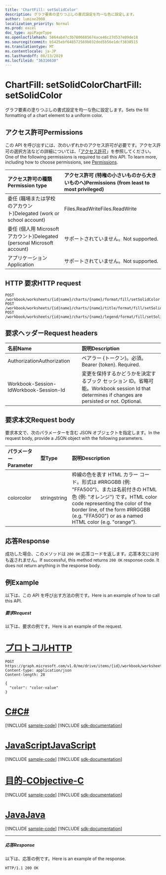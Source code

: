 ```yaml
---
title: 'ChartFill: setSolidColor'
description: グラフ要素の塗りつぶしの書式設定を均一な色に設定します。
author: lumine2008
localization_priority: Normal
ms.prod: excel
doc_type: apiPageType
ms.openlocfilehash: 5864ab47c3b7806685674ace46c27d537e09de18
ms.sourcegitcommit: b5425ebf648572569b032ded5b56e1dcf3830515
ms.translationtype: MT
ms.contentlocale: ja-JP
ms.lasthandoff: 08/13/2019
ms.locfileid: "36316630"
---
```

# <a name="chartfill-setsolidcolor"></a><span data-ttu-id="c89cc-103">ChartFill: setSolidColor</span><span class="sxs-lookup"><span data-stu-id="c89cc-103">ChartFill: setSolidColor</span></span>

<span data-ttu-id="c89cc-104">グラフ要素の塗りつぶしの書式設定を均一な色に設定します。</span><span class="sxs-lookup"><span data-stu-id="c89cc-104">Sets the fill formatting of a chart element to a uniform color.</span></span>
## <a name="permissions"></a><span data-ttu-id="c89cc-105">アクセス許可</span><span class="sxs-lookup"><span data-stu-id="c89cc-105">Permissions</span></span>
<span data-ttu-id="c89cc-p101">この API を呼び出すには、次のいずれかのアクセス許可が必要です。アクセス許可の選択方法などの詳細については、「[アクセス許可](/graph/permissions-reference)」を参照してください。</span><span class="sxs-lookup"><span data-stu-id="c89cc-p101">One of the following permissions is required to call this API. To learn more, including how to choose permissions, see [Permissions](/graph/permissions-reference).</span></span>

|<span data-ttu-id="c89cc-108">アクセス許可の種類</span><span class="sxs-lookup"><span data-stu-id="c89cc-108">Permission type</span></span>      | <span data-ttu-id="c89cc-109">アクセス許可 (特権の小さいものから大きいものへ)</span><span class="sxs-lookup"><span data-stu-id="c89cc-109">Permissions (from least to most privileged)</span></span>              |
|:--------------------|:---------------------------------------------------------|
|<span data-ttu-id="c89cc-110">委任 (職場または学校のアカウント)</span><span class="sxs-lookup"><span data-stu-id="c89cc-110">Delegated (work or school account)</span></span> | <span data-ttu-id="c89cc-111">Files.ReadWrite</span><span class="sxs-lookup"><span data-stu-id="c89cc-111">Files.ReadWrite</span></span>    |
|<span data-ttu-id="c89cc-112">委任 (個人用 Microsoft アカウント)</span><span class="sxs-lookup"><span data-stu-id="c89cc-112">Delegated (personal Microsoft account)</span></span> | <span data-ttu-id="c89cc-113">サポートされていません。</span><span class="sxs-lookup"><span data-stu-id="c89cc-113">Not supported.</span></span>    |
|<span data-ttu-id="c89cc-114">アプリケーション</span><span class="sxs-lookup"><span data-stu-id="c89cc-114">Application</span></span> | <span data-ttu-id="c89cc-115">サポートされていません。</span><span class="sxs-lookup"><span data-stu-id="c89cc-115">Not supported.</span></span> |

## <a name="http-request"></a><span data-ttu-id="c89cc-116">HTTP 要求</span><span class="sxs-lookup"><span data-stu-id="c89cc-116">HTTP request</span></span>
<!-- { "blockType": "ignored" } -->
```http
POST /workbook/worksheets/{id|name}/charts/{name}/format/fill/setSolidColor
POST /workbook/worksheets/{id|name}/charts/{name}/title/format/fill/setSolidColor
POST /workbook/worksheets/{id|name}/charts/{name}/legend/format/fill/setSolidColor

```
## <a name="request-headers"></a><span data-ttu-id="c89cc-117">要求ヘッダー</span><span class="sxs-lookup"><span data-stu-id="c89cc-117">Request headers</span></span>
| <span data-ttu-id="c89cc-118">名前</span><span class="sxs-lookup"><span data-stu-id="c89cc-118">Name</span></span>       | <span data-ttu-id="c89cc-119">説明</span><span class="sxs-lookup"><span data-stu-id="c89cc-119">Description</span></span>|
|:---------------|:----------|
| <span data-ttu-id="c89cc-120">Authorization</span><span class="sxs-lookup"><span data-stu-id="c89cc-120">Authorization</span></span>  | <span data-ttu-id="c89cc-p102">ベアラー {トークン}。必須。</span><span class="sxs-lookup"><span data-stu-id="c89cc-p102">Bearer {token}. Required.</span></span> |
| <span data-ttu-id="c89cc-123">Workbook-Session-Id</span><span class="sxs-lookup"><span data-stu-id="c89cc-123">Workbook-Session-Id</span></span>  | <span data-ttu-id="c89cc-p103">変更を保持するかどうかを決定するブック セッション ID。省略可能。</span><span class="sxs-lookup"><span data-stu-id="c89cc-p103">Workbook session Id that determines if changes are persisted or not. Optional.</span></span>|

## <a name="request-body"></a><span data-ttu-id="c89cc-126">要求本文</span><span class="sxs-lookup"><span data-stu-id="c89cc-126">Request body</span></span>
<span data-ttu-id="c89cc-127">要求本文で、次のパラメーターを含む JSON オブジェクトを指定します。</span><span class="sxs-lookup"><span data-stu-id="c89cc-127">In the request body, provide a JSON object with the following parameters.</span></span>

| <span data-ttu-id="c89cc-128">パラメーター</span><span class="sxs-lookup"><span data-stu-id="c89cc-128">Parameter</span></span>    | <span data-ttu-id="c89cc-129">型</span><span class="sxs-lookup"><span data-stu-id="c89cc-129">Type</span></span>   |<span data-ttu-id="c89cc-130">説明</span><span class="sxs-lookup"><span data-stu-id="c89cc-130">Description</span></span>|
|:---------------|:--------|:----------|
|<span data-ttu-id="c89cc-131">color</span><span class="sxs-lookup"><span data-stu-id="c89cc-131">color</span></span>|<span data-ttu-id="c89cc-132">string</span><span class="sxs-lookup"><span data-stu-id="c89cc-132">string</span></span>|<span data-ttu-id="c89cc-133">枠線の色を表す HTML カラー コード。形式は #RRGGBB (例: "FFA500")、または名前付きの HTML 色 (例: "オレンジ") です。</span><span class="sxs-lookup"><span data-stu-id="c89cc-133">HTML color code representing the color of the border line, of the form #RRGGBB (e.g. "FFA500") or as a named HTML color (e.g. "orange").</span></span>|

## <a name="response"></a><span data-ttu-id="c89cc-134">応答</span><span class="sxs-lookup"><span data-stu-id="c89cc-134">Response</span></span>

<span data-ttu-id="c89cc-p104">成功した場合、このメソッドは `200 OK` 応答コードを返します。応答本文には何も返されません。</span><span class="sxs-lookup"><span data-stu-id="c89cc-p104">If successful, this method returns `200 OK` response code. It does not return anything in the response body.</span></span>

## <a name="example"></a><span data-ttu-id="c89cc-137">例</span><span class="sxs-lookup"><span data-stu-id="c89cc-137">Example</span></span>
<span data-ttu-id="c89cc-138">以下は、この API を呼び出す方法の例です。</span><span class="sxs-lookup"><span data-stu-id="c89cc-138">Here is an example of how to call this API.</span></span>
##### <a name="request"></a><span data-ttu-id="c89cc-139">要求</span><span class="sxs-lookup"><span data-stu-id="c89cc-139">Request</span></span>
<span data-ttu-id="c89cc-140">以下は、要求の例です。</span><span class="sxs-lookup"><span data-stu-id="c89cc-140">Here is an example of the request.</span></span>

# <a name="httptabhttp"></a>[<span data-ttu-id="c89cc-141">プロトコル</span><span class="sxs-lookup"><span data-stu-id="c89cc-141">HTTP</span></span>](#tab/http)
<!-- {
  "blockType": "request",
  "name": "chartfill_setsolidcolor"
}-->
```http
POST https://graph.microsoft.com/v1.0/me/drive/items/{id}/workbook/worksheets/{id|name}/charts/{name}/format/fill/setSolidColor
Content-type: application/json
Content-length: 28

{
  "color": "color-value"
}
```
# <a name="ctabcsharp"></a>[<span data-ttu-id="c89cc-142">C#</span><span class="sxs-lookup"><span data-stu-id="c89cc-142">C#</span></span>](#tab/csharp)
[!INCLUDE [sample-code](../includes/snippets/csharp/chartfill-setsolidcolor-csharp-snippets.md)]
[!INCLUDE [sdk-documentation](../includes/snippets/snippets-sdk-documentation-link.md)]

# <a name="javascripttabjavascript"></a>[<span data-ttu-id="c89cc-143">JavaScript</span><span class="sxs-lookup"><span data-stu-id="c89cc-143">JavaScript</span></span>](#tab/javascript)
[!INCLUDE [sample-code](../includes/snippets/javascript/chartfill-setsolidcolor-javascript-snippets.md)]
[!INCLUDE [sdk-documentation](../includes/snippets/snippets-sdk-documentation-link.md)]

# <a name="objective-ctabobjc"></a>[<span data-ttu-id="c89cc-144">目的-C</span><span class="sxs-lookup"><span data-stu-id="c89cc-144">Objective-C</span></span>](#tab/objc)
[!INCLUDE [sample-code](../includes/snippets/objc/chartfill-setsolidcolor-objc-snippets.md)]
[!INCLUDE [sdk-documentation](../includes/snippets/snippets-sdk-documentation-link.md)]

# <a name="javatabjava"></a>[<span data-ttu-id="c89cc-145">Java</span><span class="sxs-lookup"><span data-stu-id="c89cc-145">Java</span></span>](#tab/java)
[!INCLUDE [sample-code](../includes/snippets/java/chartfill-setsolidcolor-java-snippets.md)]
[!INCLUDE [sdk-documentation](../includes/snippets/snippets-sdk-documentation-link.md)]

---


##### <a name="response"></a><span data-ttu-id="c89cc-146">応答</span><span class="sxs-lookup"><span data-stu-id="c89cc-146">Response</span></span>
<span data-ttu-id="c89cc-147">以下は、応答の例です。</span><span class="sxs-lookup"><span data-stu-id="c89cc-147">Here is an example of the response.</span></span> 
<!-- {
  "blockType": "response",
  "truncated": true
} -->
```http
HTTP/1.1 200 OK
```

<!-- uuid: 8fcb5dbc-d5aa-4681-8e31-b001d5168d79
2015-10-25 14:57:30 UTC -->
<!-- {
  "type": "#page.annotation",
  "description": "ChartFill: setSolidColor",
  "keywords": "",
  "section": "documentation",
  "tocPath": "",
  "suppressions": [
  ]
}-->
